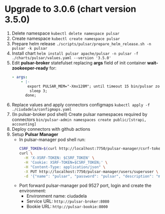 # Upgrade to 3.0.6 (chart version 3.5.0)

1. Delete namespace `kubectl delete namespace pulsar`
2. Create namespace `kubectl create namespace pulsar`
3. Prepare helm release `./scripts/pulsar/prepare_helm_release.sh -n pulsar -k pulsar`
4. Install chart `helm install pulsar apache/pulsar -n pulsar -f ./charts/pulsar/values.yaml --version '3.5.0'`
5. Edit **pulsar-broker** statefulset replacing **args** field of init container **wait-zookeeper-ready** for:
   ```yaml
   - args:
       - |-
          export PULSAR_MEM="-Xmx128M"; until timeout 15 bin/pulsar zookeeper-shell -server pulsar-zookeeper get /admin/clusters/pulsar; do
           sleep 3;
         done;
   ```
6. Replace values and apply connectors configmaps `kubectl apply -f ./ciudadela/configmaps.yaml`
7. (In pulsar-broker pod shell) Create pulsar namespaces required by connectors `bin/pulsar-admin namespaces create public/[strapi, accounting]`
8. Deploy connectors with github actions
9. Setup **Pulsar Manager**
   - In pulsar-manager pod shell run:
     ```bash
     CSRF_TOKEN=$(curl http://localhost:7750/pulsar-manager/csrf-token)
     curl \
       -H 'X-XSRF-TOKEN: $CSRF_TOKEN' \
       -H 'Cookie: XSRF-TOKEN=$CSRF_TOKEN;' \
       -H "Content-Type: application/json" \
       -X PUT http://localhost:7750/pulsar-manager/users/superuser \
       -d '{"name": "pulsar", "password": "pulsar", "description": "main", "email": "pulsar@pulsar.com"}'
     ```
   - Port forward pulsar-manager pod 9527 port, login and create the environment:
     - Environment name: ciudadela
     - Service URL: `http://pulsar-broker:8080`
     - Bookie URL: `http://pulsar-bookie:8000`
